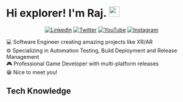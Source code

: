 <h1 align="left"> Hi explorer! I'm Raj. <img src="https://media.giphy.com/media/hvRJCLFzcasrR4ia7z/giphy.gif" width="28px" height="28px"> </h1>

<p align="center">
<a href="https://www.linkedin.com/in/raj-sri-shanker-867b379b/">
<img src="https://img.shields.io/badge/LinkedIn-0A66C2.svg?style=for-the-badge&logo=LinkedIn&logoColor=white" alt="LinkedIn"/></a> 
<a href="https://twitter.com/RajSriShanker">
<img src="https://img.shields.io/badge/Twitter-1D9BF0.svg?style=for-the-badge&logo=Twitter&logoColor=white" alt="Twitter" /></a> 
<a href="https://www.youtube.com/channel/UC9BqrLNWNctCFM2lnrTitHw">
<img src="https://img.shields.io/badge/YouTube-FF0000.svg?style=for-the-badge&logo=YouTube&logoColor=white" alt="YouTube" /></a> 
<a href="https://www.instagram.com/rajsrishanker/">
<img src="https://img.shields.io/badge/Instagram-E4405F.svg?style=for-the-badge&logo=Instagram&logoColor=white" alt="Instagram" /></a> 
</p>

<p align="left">
💻 Software Engineer creating amazing projects like XR/AR<br>
⚙️ Specializing in Automation Testing, Build Deployment and Release Management<br>
🎮 Professional Game Developer with multi-platform releases<br>
😁 Nice to meet you!<br>
</p>


<h2 align="left"> Tech Knowledge </h2>


